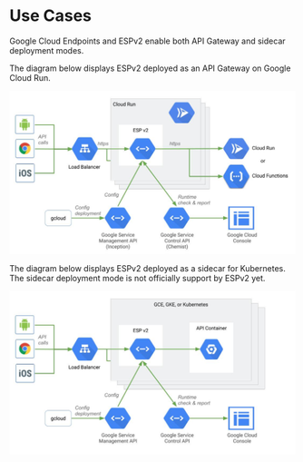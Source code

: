 # Use Cases

Google Cloud Endpoints and ESPv2 enable both API Gateway and sidecar deployment modes.

The diagram below displays ESPv2 deployed as an API Gateway on Google Cloud Run.

![API Gateway Deployment](images/api-gateway-deployment.jpg)

The diagram below displays ESPv2 deployed as a sidecar for Kubernetes.
The sidecar deployment mode is not officially support by ESPv2 yet.

![Sidecar Deployment](images/sidecar-deployment.jpg)